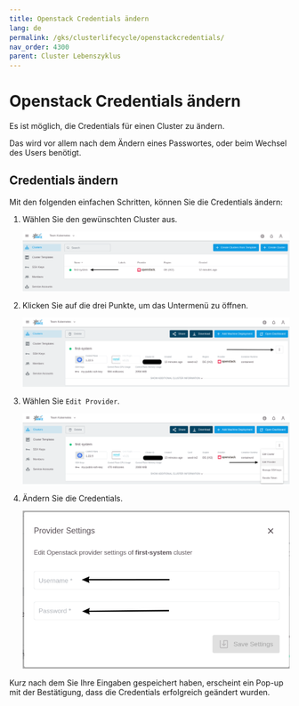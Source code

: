 ```yaml
---
title: Openstack Credentials ändern
lang: de
permalink: /gks/clusterlifecycle/openstackcredentials/
nav_order: 4300
parent: Cluster Lebenszyklus
---
```

<!-- LTeX:  language=de-DE -->

# Openstack Credentials ändern

Es ist möglich, die Credentials für einen Cluster zu ändern.

Das wird vor allem nach dem Ändern eines Passwortes, oder beim Wechsel des Users benötigt.

## Credentials ändern

Mit den folgenden einfachen Schritten, können Sie die Credentials ändern:

1. Wählen Sie den gewünschten Cluster aus.

    ![Clusters](clusters.png)

1. Klicken Sie auf die drei Punkte, um das Untermenü zu öffnen.

    ![Three-Dots](three-dots.png)

1. Wählen Sie `Edit Provider`.

    ![Edit-Provider](edit-cluster.png)

1. Ändern Sie die Credentials.

    ![Credentials-Edit](credentials-edit.png)

Kurz nach dem Sie Ihre Eingaben gespeichert haben, erscheint ein Pop-up mit der Bestätigung, dass die Credentials erfolgreich geändert wurden.

